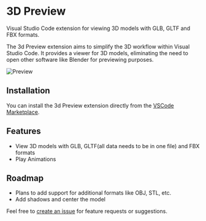 # 3D Preview

Visual Studio Code extension for viewing 3D models with GLB, GLTF and FBX formats.

The 3d Preview extension aims to simplify the 3D workflow within Visual Studio Code. It provides a viewer for 3D models, eliminating the need to open other software like Blender for previewing purposes.

![Preview](https://github.com/mohitkumartoshniwal/3d-preview/raw/main/assets/preview.gif)

## Installation

You can install the 3d Preview extension directly from the [VSCode Marketplace](https://marketplace.visualstudio.com/items?itemName=mohitkumartoshniwal.3d-preview).

## Features

- View 3D models with GLB, GLTF(all data needs to be in one file) and FBX formats
- Play Animations

## Roadmap

- Plans to add support for additional formats like OBJ, STL, etc.
- Add shadows and center the model

Feel free to [create an issue](https://github.com/mohitkumartoshniwal/3d-preview/issues) for feature requests or suggestions.
